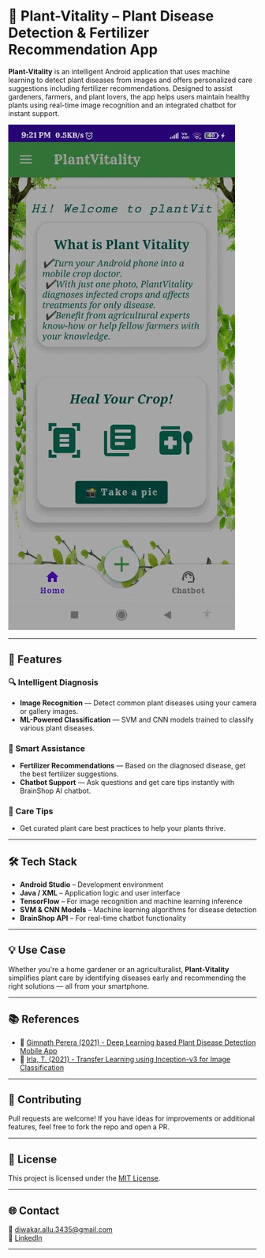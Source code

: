 # 🌱 Plant-Vitality – Plant Disease Detection & Fertilizer Recommendation App

**Plant-Vitality** is an intelligent Android application that uses machine learning to detect plant diseases from images and offers personalized care suggestions including fertilizer recommendations. Designed to assist gardeners, farmers, and plant lovers, the app helps users maintain healthy plants using real-time image recognition and an integrated chatbot for instant support.

![Plant Vitality Preview](Plant_Vitality.gif)

---

## 🚀 Features

### 🔍 Intelligent Diagnosis
- **Image Recognition** — Detect common plant diseases using your camera or gallery images.
- **ML-Powered Classification** — SVM and CNN models trained to classify various plant diseases.

### 🧠 Smart Assistance
- **Fertilizer Recommendations** — Based on the diagnosed disease, get the best fertilizer suggestions.
- **Chatbot Support** — Ask questions and get care tips instantly with BrainShop AI chatbot.

### 🌿 Care Tips
- Get curated plant care best practices to help your plants thrive.

---

## 🛠 Tech Stack

- **Android Studio** – Development environment  
- **Java / XML** – Application logic and user interface  
- **TensorFlow** – For image recognition and machine learning inference  
- **SVM & CNN Models** – Machine learning algorithms for disease detection  
- **BrainShop API** – For real-time chatbot functionality  

---

## 💡 Use Case

Whether you're a home gardener or an agriculturalist, **Plant-Vitality** simplifies plant care by identifying diseases early and recommending the right solutions — all from your smartphone.

---

## 📚 References

- 🎥 [Gimnath Perera (2021) - Deep Learning based Plant Disease Detection Mobile App](https://www.youtube.com/watch?v=tMptg9HYWo4)  
- 📖 [Irla, T. (2021) - Transfer Learning using Inception-v3 for Image Classification](https://medium.com/analytics-vidhya/transfer-learning-using-inception-v3-for-image-classification-86700411251b)

---

## 🤝 Contributing

Pull requests are welcome! If you have ideas for improvements or additional features, feel free to fork the repo and open a PR.

---

## 📄 License

This project is licensed under the [MIT License](LICENSE).

---

## 🌐 Contact

📧 diwakar.allu.3435@gmail.com  
🔗 [LinkedIn](https://www.linkedin.com/in/alludiwakar3435/)

---
